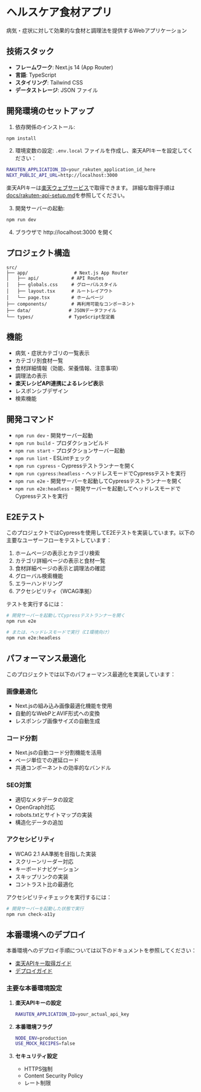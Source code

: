 # ヘルスケア食材アプリ

病気・症状に対して効果的な食材と調理法を提供するWebアプリケーション

## 技術スタック

- **フレームワーク**: Next.js 14 (App Router)
- **言語**: TypeScript
- **スタイリング**: Tailwind CSS
- **データストレージ**: JSON ファイル

## 開発環境のセットアップ

1. 依存関係のインストール:
```bash
npm install
```

2. 環境変数の設定:
`.env.local` ファイルを作成し、楽天APIキーを設定してください：
```bash
RAKUTEN_APPLICATION_ID=your_rakuten_application_id_here
NEXT_PUBLIC_API_URL=http://localhost:3000
```

楽天APIキーは[楽天ウェブサービス](https://webservice.rakuten.co.jp/)で取得できます。
詳細な取得手順は[docs/rakuten-api-setup.md](docs/rakuten-api-setup.md)を参照してください。

3. 開発サーバーの起動:
```bash
npm run dev
```

4. ブラウザで http://localhost:3000 を開く

## プロジェクト構造

```
src/
├── app/                 # Next.js App Router
│   ├── api/            # API Routes
│   ├── globals.css     # グローバルスタイル
│   ├── layout.tsx      # ルートレイアウト
│   └── page.tsx        # ホームページ
├── components/         # 再利用可能なコンポーネント
├── data/              # JSONデータファイル
└── types/             # TypeScript型定義
```

## 機能

- 病気・症状カテゴリの一覧表示
- カテゴリ別食材一覧
- 食材詳細情報（効能、栄養情報、注意事項）
- 調理法の表示
- **楽天レシピAPI連携によるレシピ表示**
- レスポンシブデザイン
- 検索機能

## 開発コマンド

- `npm run dev` - 開発サーバー起動
- `npm run build` - プロダクションビルド
- `npm run start` - プロダクションサーバー起動
- `npm run lint` - ESLintチェック
- `npm run cypress` - Cypressテストランナーを開く
- `npm run cypress:headless` - ヘッドレスモードでCypressテストを実行
- `npm run e2e` - 開発サーバーを起動してCypressテストランナーを開く
- `npm run e2e:headless` - 開発サーバーを起動してヘッドレスモードでCypressテストを実行

## E2Eテスト

このプロジェクトではCypressを使用してE2Eテストを実装しています。以下の主要なユーザーフローをテストしています：

1. ホームページの表示とカテゴリ検索
2. カテゴリ詳細ページの表示と食材一覧
3. 食材詳細ページの表示と調理法の確認
4. グローバル検索機能
5. エラーハンドリング
6. アクセシビリティ（WCAG準拠）

テストを実行するには：

```bash
# 開発サーバーを起動してCypressテストランナーを開く
npm run e2e

# または、ヘッドレスモードで実行（CI環境向け）
npm run e2e:headless
```

## パフォーマンス最適化

このプロジェクトでは以下のパフォーマンス最適化を実装しています：

### 画像最適化
- Next.jsの組み込み画像最適化機能を使用
- 自動的なWebPとAVIF形式への変換
- レスポンシブ画像サイズの自動生成

### コード分割
- Next.jsの自動コード分割機能を活用
- ページ単位での遅延ロード
- 共通コンポーネントの効率的なバンドル

### SEO対策
- 適切なメタデータの設定
- OpenGraph対応
- robots.txtとサイトマップの実装
- 構造化データの追加

### アクセシビリティ
- WCAG 2.1 AA準拠を目指した実装
- スクリーンリーダー対応
- キーボードナビゲーション
- スキップリンクの実装
- コントラスト比の最適化

アクセシビリティチェックを実行するには：

```bash
# 開発サーバーを起動した状態で実行
npm run check-a11y
```

## 本番環境へのデプロイ

本番環境へのデプロイ手順については以下のドキュメントを参照してください：

- [楽天APIキー取得ガイド](docs/rakuten-api-setup.md)
- [デプロイガイド](docs/deployment-guide.md)

### 主要な本番環境設定

1. **楽天APIキーの設定**
   ```bash
   RAKUTEN_APPLICATION_ID=your_actual_api_key
   ```

2. **本番環境フラグ**
   ```bash
   NODE_ENV=production
   USE_MOCK_RECIPES=false
   ```

3. **セキュリティ設定**
   - HTTPS強制
   - Content Security Policy
   - レート制限